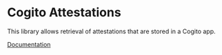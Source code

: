 Cogito Attestations
===================

This library allows retrieval of attestations that are stored in a Cogito app.

[Documentation][3]

[3]: https://cogito.mobi
